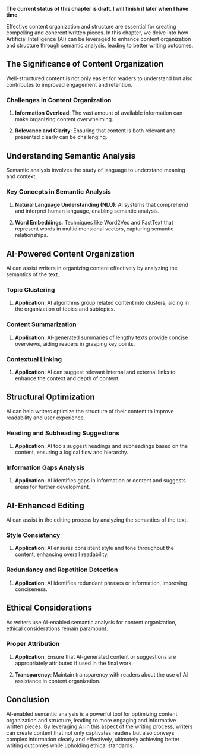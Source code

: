 **The current status of this chapter is draft. I will finish it later when I have time**

Effective content organization and structure are essential for creating compelling and coherent written pieces. In this chapter, we delve into how Artificial Intelligence (AI) can be leveraged to enhance content organization and structure through semantic analysis, leading to better writing outcomes.

The Significance of Content Organization
----------------------------------------

Well-structured content is not only easier for readers to understand but also contributes to improved engagement and retention.

### Challenges in Content Organization

1. **Information Overload**: The vast amount of available information can make organizing content overwhelming.

2. **Relevance and Clarity**: Ensuring that content is both relevant and presented clearly can be challenging.

Understanding Semantic Analysis
-------------------------------

Semantic analysis involves the study of language to understand meaning and context.

### Key Concepts in Semantic Analysis

1. **Natural Language Understanding (NLU)**: AI systems that comprehend and interpret human language, enabling semantic analysis.

2. **Word Embeddings**: Techniques like Word2Vec and FastText that represent words in multidimensional vectors, capturing semantic relationships.

AI-Powered Content Organization
-------------------------------

AI can assist writers in organizing content effectively by analyzing the semantics of the text.

### Topic Clustering

1. **Application**: AI algorithms group related content into clusters, aiding in the organization of topics and subtopics.

### Content Summarization

1. **Application**: AI-generated summaries of lengthy texts provide concise overviews, aiding readers in grasping key points.

### Contextual Linking

1. **Application**: AI can suggest relevant internal and external links to enhance the context and depth of content.

Structural Optimization
-----------------------

AI can help writers optimize the structure of their content to improve readability and user experience.

### Heading and Subheading Suggestions

1. **Application**: AI tools suggest headings and subheadings based on the content, ensuring a logical flow and hierarchy.

### Information Gaps Analysis

1. **Application**: AI identifies gaps in information or content and suggests areas for further development.

AI-Enhanced Editing
-------------------

AI can assist in the editing process by analyzing the semantics of the text.

### Style Consistency

1. **Application**: AI ensures consistent style and tone throughout the content, enhancing overall readability.

### Redundancy and Repetition Detection

1. **Application**: AI identifies redundant phrases or information, improving conciseness.

Ethical Considerations
----------------------

As writers use AI-enabled semantic analysis for content organization, ethical considerations remain paramount.

### Proper Attribution

1. **Application**: Ensure that AI-generated content or suggestions are appropriately attributed if used in the final work.

2. **Transparency**: Maintain transparency with readers about the use of AI assistance in content organization.

Conclusion
----------

AI-enabled semantic analysis is a powerful tool for optimizing content organization and structure, leading to more engaging and informative written pieces. By leveraging AI in this aspect of the writing process, writers can create content that not only captivates readers but also conveys complex information clearly and effectively, ultimately achieving better writing outcomes while upholding ethical standards.

